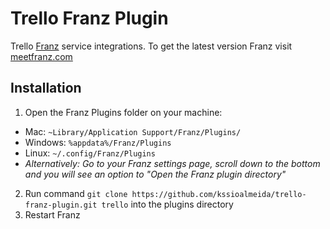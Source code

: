 # Trello Franz Plugin

Trello [Franz](http://meetfranz.com) service integrations.
To get the latest version Franz visit [meetfranz.com](http://meetfranz.com)

## Installation
1. Open the Franz Plugins folder on your machine:
  * Mac: `~Library/Application Support/Franz/Plugins/`
  * Windows: `%appdata%/Franz/Plugins`
  * Linux: `~/.config/Franz/Plugins`
  * _Alternatively: Go to your Franz settings page, scroll down to the bottom and you will see an option to "Open the Franz plugin directory"_
2. Run command `git clone https://github.com/kssioalmeida/trello-franz-plugin.git trello` into the plugins directory
3. Restart Franz